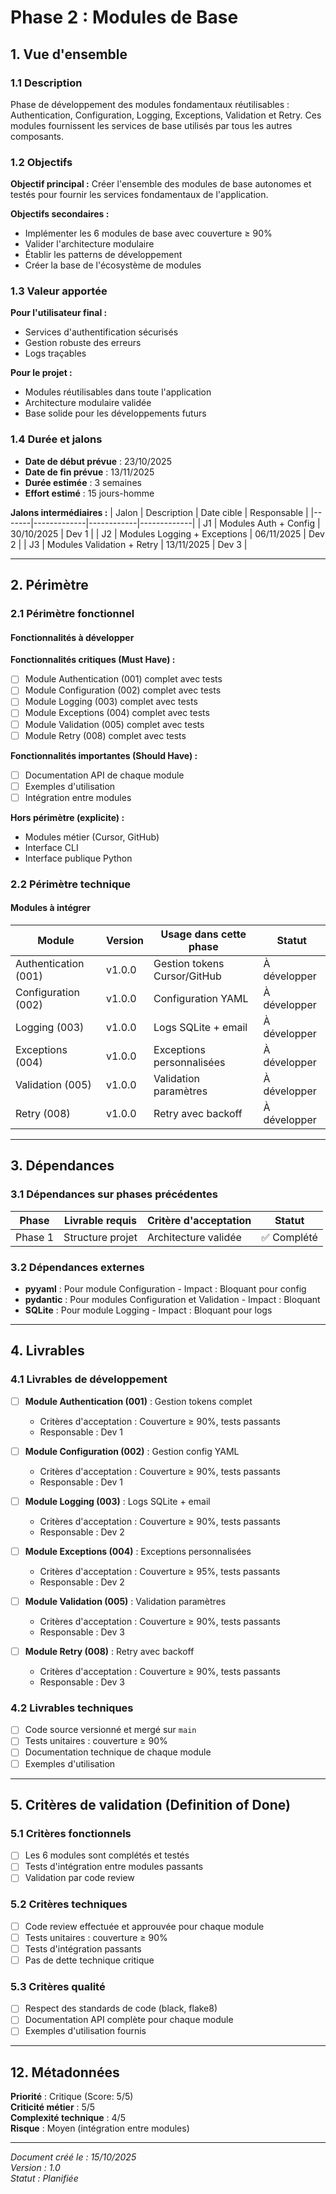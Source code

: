 # Phase 2 : Modules de Base

## 1. Vue d'ensemble

### 1.1 Description
Phase de développement des modules fondamentaux réutilisables : Authentication, Configuration, Logging, Exceptions, Validation et Retry. Ces modules fournissent les services de base utilisés par tous les autres composants.

### 1.2 Objectifs
**Objectif principal :**
Créer l'ensemble des modules de base autonomes et testés pour fournir les services fondamentaux de l'application.

**Objectifs secondaires :**
- Implémenter les 6 modules de base avec couverture ≥ 90%
- Valider l'architecture modulaire
- Établir les patterns de développement
- Créer la base de l'écosystème de modules

### 1.3 Valeur apportée
**Pour l'utilisateur final :**
- Services d'authentification sécurisés
- Gestion robuste des erreurs
- Logs traçables

**Pour le projet :**
- Modules réutilisables dans toute l'application
- Architecture modulaire validée
- Base solide pour les développements futurs

### 1.4 Durée et jalons
- **Date de début prévue** : 23/10/2025
- **Date de fin prévue** : 13/11/2025
- **Durée estimée** : 3 semaines
- **Effort estimé** : 15 jours-homme

**Jalons intermédiaires :**
| Jalon | Description | Date cible | Responsable |
|-------|-------------|------------|-------------|
| J1 | Modules Auth + Config | 30/10/2025 | Dev 1 |
| J2 | Modules Logging + Exceptions | 06/11/2025 | Dev 2 |
| J3 | Modules Validation + Retry | 13/11/2025 | Dev 3 |

---

## 2. Périmètre

### 2.1 Périmètre fonctionnel

#### Fonctionnalités à développer
**Fonctionnalités critiques (Must Have) :**
- [ ] Module Authentication (001) complet avec tests
- [ ] Module Configuration (002) complet avec tests
- [ ] Module Logging (003) complet avec tests
- [ ] Module Exceptions (004) complet avec tests
- [ ] Module Validation (005) complet avec tests
- [ ] Module Retry (008) complet avec tests

**Fonctionnalités importantes (Should Have) :**
- [ ] Documentation API de chaque module
- [ ] Exemples d'utilisation
- [ ] Intégration entre modules

**Hors périmètre (explicite) :**
- Modules métier (Cursor, GitHub)
- Interface CLI
- Interface publique Python

### 2.2 Périmètre technique

#### Modules à intégrer
| Module | Version | Usage dans cette phase | Statut |
|--------|---------|------------------------|--------|
| Authentication (001) | v1.0.0 | Gestion tokens Cursor/GitHub | À développer |
| Configuration (002) | v1.0.0 | Configuration YAML | À développer |
| Logging (003) | v1.0.0 | Logs SQLite + email | À développer |
| Exceptions (004) | v1.0.0 | Exceptions personnalisées | À développer |
| Validation (005) | v1.0.0 | Validation paramètres | À développer |
| Retry (008) | v1.0.0 | Retry avec backoff | À développer |

---

## 3. Dépendances

### 3.1 Dépendances sur phases précédentes
| Phase | Livrable requis | Critère d'acceptation | Statut |
|-------|-----------------|----------------------|--------|
| Phase 1 | Structure projet | Architecture validée | ✅ Complété |

### 3.2 Dépendances externes
- **pyyaml** : Pour module Configuration - Impact : Bloquant pour config
- **pydantic** : Pour modules Configuration et Validation - Impact : Bloquant
- **SQLite** : Pour module Logging - Impact : Bloquant pour logs

---

## 4. Livrables

### 4.1 Livrables de développement
- [ ] **Module Authentication (001)** : Gestion tokens complet
  - Critères d'acceptation : Couverture ≥ 90%, tests passants
  - Responsable : Dev 1
  
- [ ] **Module Configuration (002)** : Gestion config YAML
  - Critères d'acceptation : Couverture ≥ 90%, tests passants
  - Responsable : Dev 1

- [ ] **Module Logging (003)** : Logs SQLite + email
  - Critères d'acceptation : Couverture ≥ 90%, tests passants
  - Responsable : Dev 2

- [ ] **Module Exceptions (004)** : Exceptions personnalisées
  - Critères d'acceptation : Couverture ≥ 95%, tests passants
  - Responsable : Dev 2

- [ ] **Module Validation (005)** : Validation paramètres
  - Critères d'acceptation : Couverture ≥ 90%, tests passants
  - Responsable : Dev 3

- [ ] **Module Retry (008)** : Retry avec backoff
  - Critères d'acceptation : Couverture ≥ 90%, tests passants
  - Responsable : Dev 3

### 4.2 Livrables techniques
- [ ] Code source versionné et mergé sur `main`
- [ ] Tests unitaires : couverture ≥ 90%
- [ ] Documentation technique de chaque module
- [ ] Exemples d'utilisation

---

## 5. Critères de validation (Definition of Done)

### 5.1 Critères fonctionnels
- [ ] Les 6 modules sont complétés et testés
- [ ] Tests d'intégration entre modules passants
- [ ] Validation par code review

### 5.2 Critères techniques
- [ ] Code review effectuée et approuvée pour chaque module
- [ ] Tests unitaires : couverture ≥ 90%
- [ ] Tests d'intégration passants
- [ ] Pas de dette technique critique

### 5.3 Critères qualité
- [ ] Respect des standards de code (black, flake8)
- [ ] Documentation API complète pour chaque module
- [ ] Exemples d'utilisation fournis

---

## 12. Métadonnées

**Priorité** : Critique (Score: 5/5)  
**Criticité métier** : 5/5  
**Complexité technique** : 4/5  
**Risque** : Moyen (intégration entre modules)

---

*Document créé le : 15/10/2025*  
*Version : 1.0*  
*Statut : Planifiée*

